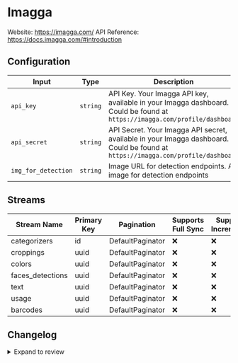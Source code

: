 # Imagga
Website: https://imagga.com/
API Reference: https://docs.imagga.com/#introduction

## Configuration

| Input | Type | Description | Default Value |
|-------|------|-------------|---------------|
| `api_key` | `string` | API Key. Your Imagga API key, available in your Imagga dashboard. Could be found at `https://imagga.com/profile/dashboard` |  |
| `api_secret` | `string` | API Secret. Your Imagga API secret, available in your Imagga dashboard. Could be found at `https://imagga.com/profile/dashboard` |  |
| `img_for_detection` | `string` | Image URL for detection endpoints. An image for detection endpoints | https://imagga.com/static/images/categorization/child-476506_640.jpg |

## Streams
| Stream Name | Primary Key | Pagination | Supports Full Sync | Supports Incremental |
|-------------|-------------|------------|---------------------|----------------------|
| categorizers | id | DefaultPaginator | ❌ |  ❌  |
| croppings | uuid | DefaultPaginator | ❌ |  ❌  |
| colors | uuid | DefaultPaginator | ❌ |  ❌  |
| faces_detections | uuid | DefaultPaginator | ❌ |  ❌  |
| text | uuid | DefaultPaginator | ❌ |  ❌  |
| usage | uuid | DefaultPaginator | ❌ |  ❌  |
| barcodes | uuid | DefaultPaginator | ❌ |  ❌  |

## Changelog

<details>
  <summary>Expand to review</summary>

| Version          | Date              | Pull Request | Subject        |
|------------------|-------------------|--------------|----------------|
| 0.0.21 | 2025-10-14 | [67903](https://github.com/airbytehq/airbyte/pull/67903) | Update dependencies |
| 0.0.20 | 2025-10-07 | [67410](https://github.com/airbytehq/airbyte/pull/67410) | Update dependencies |
| 0.0.19 | 2025-09-30 | [66803](https://github.com/airbytehq/airbyte/pull/66803) | Update dependencies |
| 0.0.18 | 2025-09-09 | [65899](https://github.com/airbytehq/airbyte/pull/65899) | Update dependencies |
| 0.0.17 | 2025-08-23 | [65360](https://github.com/airbytehq/airbyte/pull/65360) | Update dependencies |
| 0.0.16 | 2025-08-09 | [64595](https://github.com/airbytehq/airbyte/pull/64595) | Update dependencies |
| 0.0.15 | 2025-08-02 | [64177](https://github.com/airbytehq/airbyte/pull/64177) | Update dependencies |
| 0.0.14 | 2025-07-26 | [63879](https://github.com/airbytehq/airbyte/pull/63879) | Update dependencies |
| 0.0.13 | 2025-07-19 | [63527](https://github.com/airbytehq/airbyte/pull/63527) | Update dependencies |
| 0.0.12 | 2025-07-12 | [63151](https://github.com/airbytehq/airbyte/pull/63151) | Update dependencies |
| 0.0.11 | 2025-07-05 | [62585](https://github.com/airbytehq/airbyte/pull/62585) | Update dependencies |
| 0.0.10 | 2025-06-28 | [62171](https://github.com/airbytehq/airbyte/pull/62171) | Update dependencies |
| 0.0.9 | 2025-06-21 | [61864](https://github.com/airbytehq/airbyte/pull/61864) | Update dependencies |
| 0.0.8 | 2025-06-14 | [61094](https://github.com/airbytehq/airbyte/pull/61094) | Update dependencies |
| 0.0.7 | 2025-05-24 | [60667](https://github.com/airbytehq/airbyte/pull/60667) | Update dependencies |
| 0.0.6 | 2025-05-10 | [59848](https://github.com/airbytehq/airbyte/pull/59848) | Update dependencies |
| 0.0.5 | 2025-05-03 | [59293](https://github.com/airbytehq/airbyte/pull/59293) | Update dependencies |
| 0.0.4 | 2025-04-26 | [58809](https://github.com/airbytehq/airbyte/pull/58809) | Update dependencies |
| 0.0.3 | 2025-04-19 | [58222](https://github.com/airbytehq/airbyte/pull/58222) | Update dependencies |
| 0.0.2 | 2025-04-12 | [57722](https://github.com/airbytehq/airbyte/pull/57722) | Update dependencies |
| 0.0.1 | 2025-04-05 | | Initial release by [@btkcodedev](https://github.com/btkcodedev) via Connector Builder |

</details>
